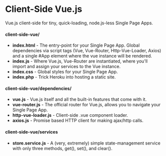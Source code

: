 # Client-Side Vue.js
Vue.js client-side for tiny, quick-loading, node.js-less Single Page Apps.

#### client-side-vue/
* **index.html** - The entry-point for your Single Page App. Global dependencies via script tags (Vue, Vue-Router, Http-Vue-Loader, Axios) and a single #App element where the vue instance will be rendered.
* **index.js** - Where Vue.js, Vue-Router are instantiated, where you'll import and assign your services to the Vue instance.
* **index.css** - Global styles for your Single Page App.
* **index.php** - Trick Heroku into hosting a static site.

#### client-side-vue/dependencies/
* **vue.js** - Vue.js itself and all the built-in features that come with it.
* **vue-router.js** - The official router for Vue.js, allows you to navigate your Single Page App. 
* **http-vue-loader.js** - Client-side .vue component loader.
* **axios.js** - Promise based HTTP client for making ajax/http calls.

#### client-side-vue/services
* **store.service.js** - A (very, extremely) simple state-management service with only three methods, get(), set(), and clear().
